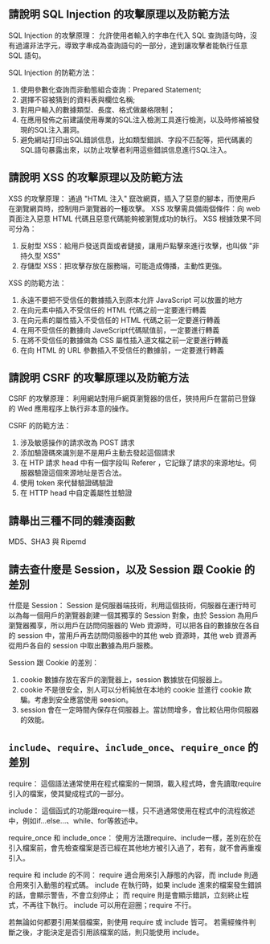 ## 請說明 SQL Injection 的攻擊原理以及防範方法
SQL Injection 的攻擊原理：
允許使用者輸入的字串在代入 SQL 查詢語句時，沒有過濾非法字元，導致字串成為查詢語句的一部分，達到讓攻擊者能執行任意 SQL 語句。

SQL Injection 的防範方法：
1. 使用參數化查詢而非動態組合查詢：Prepared Statement;
2. 選擇不容被猜到的資料表與欄位名稱;
3. 對用户輸入的數據類型、長度、格式做嚴格限制；
4. 在應用發佈之前建議使用專業的SQL注入檢測工具進行檢測，以及時修補被發現的SQL注入漏洞。
5. 避免網站打印出SQL錯誤信息，比如類型錯誤、字段不匹配等，把代碼裏的SQL語句暴露出來，以防止攻擊者利用這些錯誤信息進行SQL注入。


## 請說明 XSS 的攻擊原理以及防範方法
XSS 的攻擊原理：
通過 "HTML 注入" 竄改網頁，插入了惡意的腳本，而使用戶在瀏覽網頁時，控制用戶瀏覽器的一種攻擊。
XSS 攻擊需具備兩個條件：向 web 頁面注入惡意 HTML 代碼且惡意代碼能夠被瀏覽成功的執行。
XSS 根據效果不同可分為：
1. 反射型 XSS：給用戶發送頁面或者鏈接，讓用戶點擊來進行攻擊，也叫做 "非持久型 XSS"
2. 存儲型 XSS：把攻擊存放在服務端，可能造成傳播，主動性更強。

XSS 的防範方法：
1. 永遠不要把不受信任的數據插入到原本允許 JavaScript 可以放置的地方
2. 在向元素中插入不受信任的 HTML 代碼之前一定要進行轉義
3. 在向元素的屬性插入不受信任的 HTML 代碼之前一定要進行轉義
4. 在用不受信任的數據向 JaveScript代碼賦值前，一定要進行轉義
5. 在將不受信任的數據做為 CSS 屬性插入道文檔之前一定要進行轉義
6. 在向 HTML 的 URL 參數插入不受信任的數據前，一定要進行轉義


## 請說明 CSRF 的攻擊原理以及防範方法
CSRF 的攻擊原理：
利用網站對用戶網頁瀏覽器的信任，狹持用戶在當前已登錄的 Wed 應用程序上執行非本意的操作。

CSRF 的防範方法：
1. 涉及敏感操作的請求改為 POST 請求
2. 添加驗證碼來識別是不是用戶主動去發起這個請求
3. 在 HTP 請求 head 中有一個字段叫 Referer ，它記錄了請求的來源地址。伺服器驗證這個來源地址是否合法。
4. 使用 token 來代替驗證碼驗證
5. 在 HTTP head 中自定義屬性並驗證


## 請舉出三種不同的雜湊函數
MD5、SHA3 與 Ripemd

## 請去查什麼是 Session，以及 Session 跟 Cookie 的差別
什麼是 Session：
Session 是伺服器端技術，利用這個技術，伺服器在運行時可以為每一個用戶的瀏覽器創建一個其獨享的 Session 對象，由於 Session 為用戶瀏覽器獨享，所以用戶在訪問伺服器的 Web 資源時，可以把各自的數據放在各自的 session 中，當用戶再去訪問伺服器中的其他 web 資源時，其他 web 資源再從用戶各自的 session 中取出數據為用戶服務。

Session 跟 Cookie 的差別：
1. cookie 數據存放在客戶的瀏覽器上，session 數據放在伺服器上。
2. cookie 不是很安全，別人可以分析純放在本地的 cookie 並進行 cookie 欺騙。考慮到安全應當使用 seesion。
3. session 會在一定時間內保存在伺服器上。當訪問增多，會比較佔用你伺服器的效能。


## `include`、`require`、`include_once`、`require_once` 的差別
require：
   這個語法通常使用在程式檔案的一開頭，載入程式時，會先讀取require引入的檔案，使其變成程式的一部分。

include：
   這個函式的功能跟require一樣，只不過通常使用在程式中的流程敘述中，例如if…else…、while、for等敘述中。

require_once 和 include_once：
   使用方法跟require、include一樣，差別在於在引入檔案前，會先檢查檔案是否已經在其他地方被引入過了，若有，就不會再重複引入。

require 和 include 的不同：
   require 適合用來引入靜態的內容，而 include 則適合用來引入動態的程式碼。
   include 在執行時，如果 include 進來的檔案發生錯誤的話，會顯示警告，不會立刻停止；
   而 require 則是會顯示錯誤，立刻終止程式，不再往下執行。
   include 可以用在迴圈；require 不行。

若無論如何都要引用某個檔案，則使用 require 或 include 皆可。
若需經條件判斷之後，才能決定是否引用該檔案的話，則只能使用 include。

